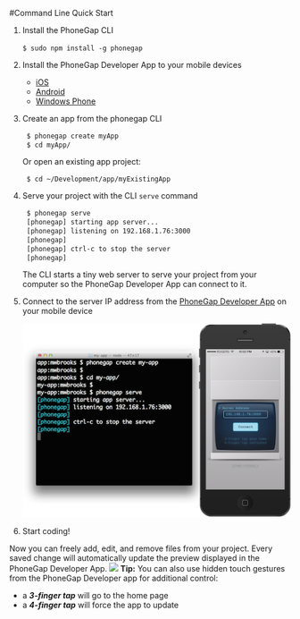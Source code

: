 #Command Line Quick Start

1. Install the PhoneGap CLI

	`$ sudo npm install -g phonegap`
	
2. Install the PhoneGap Developer App to your mobile devices

	- [iOS](https://itunes.apple.com/app/id843536693)
	- [Android](https://play.google.com/store/apps/details?id=com.adobe.phonegap.app)
	- [Windows Phone](http://www.windowsphone.com/s?appid=5c6a2d1e-4fad-4bf8-aaf7-71380cc84fe3)

3. Create an app from the phonegap CLI

		$ phonegap create myApp
		$ cd myApp/
	
	Or open an existing app project:

		$ cd ~/Development/app/myExistingApp
		
4. Serve your project with the CLI `serve` command

		$ phonegap serve
		[phonegap] starting app server...
		[phonegap] listening on 192.168.1.76:3000
		[phonegap]
		[phonegap] ctrl-c to stop the server
		[phonegap]

	
	The CLI starts a tiny web server to serve your project from your computer so the PhoneGap Developer App can connect to it. 

5. Connect to the server IP address from the [PhoneGap Developer App](http://app.phonegap.com) on your mobile device 

	![](images/phonegap-developer-app-pairing.png)

6. Start coding!

Now you can freely add, edit, and remove files from your project. Every saved change will automatically update the preview displayed in the PhoneGap Developer App.
	 ![](images/phonegap-app-developer-workflow-v3.gif)
	**Tip:** You can also use hidden touch gestures from the PhoneGap Developer app for additional control:

* a ***3-finger tap*** will go to the home page
* a ***4-finger tap*** will force the app to update